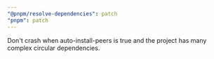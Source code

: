 ```yaml
---
"@pnpm/resolve-dependencies": patch
"pnpm": patch
---
```


Don't crash when auto-install-peers is true and the project has many complex circular dependencies.
